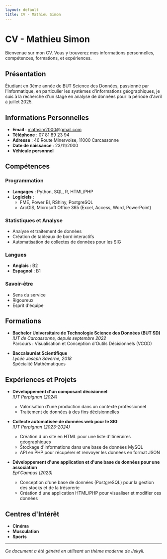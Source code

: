 ```yaml
---
layout: default
title: CV - Mathieu Simon
---
```


# CV - Mathieu Simon

Bienvenue sur mon CV. Vous y trouverez mes informations personnelles, compétences, formations, et expériences.

## Présentation
Étudiant en 3ème année de BUT Science des Données, passionné par l'informatique, en particulier les systèmes d'informations géographiques, je suis à la recherche d'un stage en analyse de données pour la période d'avril à juillet 2025.

## Informations Personnelles
- **Email** : [mathsim2000@gmail.com](mailto:mathsim2000@gmail.com)
- **Téléphone** : 07 81 89 23 94
- **Adresse** : 46 Route Minervoise, 11000 Carcassonne
- **Date de naissance** : 23/11/2000
- **Véhicule personnel**

## Compétences
### Programmation
- **Langages** : Python, SQL, R, HTML/PHP
- **Logiciels** : 
  - FME, Power BI, RShiny, PostgreSQL
  - ArcGIS, Microsoft Office 365 (Excel, Access, Word, PowerPoint)

### Statistiques et Analyse
- Analyse et traitement de données
- Création de tableaux de bord interactifs
- Automatisation de collectes de données pour les SIG

### Langues
- **Anglais** : B2
- **Espagnol** : B1

### Savoir-être
- Sens du service
- Rigoureux
- Esprit d'équipe

## Formations
- **Bachelor Universitaire de Technologie Science des Données (BUT SD)**  
  *IUT de Carcassonne, depuis septembre 2022*  
  Parcours : Visualisation et Conception d'Outils Décisionnels (VCOD)

- **Baccalauréat Scientifique**  
  *Lycée Joseph Saverne, 2018*  
  Spécialité Mathématiques

## Expériences et Projets
- **Développement d'un composant décisionnel**  
  *IUT Perpignan (2024)*  
  - Valorisation d'une production dans un contexte professionnel
  - Traitement de données à des fins décisionnelles

- **Collecte automatisée de données web pour le SIG**  
  *IUT Perpignan (2023-2024)*  
  - Création d'un site en HTML pour une liste d'itinéraires géographiques
  - Stockage d'informations dans une base de données MySQL
  - API en PHP pour récupérer et renvoyer les données en format JSON

- **Développement d'une application et d'une base de données pour une association**  
  *Epi'Campus (2023)*  
  - Conception d'une base de données (PostgreSQL) pour la gestion des stocks et de la trésorerie
  - Création d'une application HTML/PHP pour visualiser et modifier ces données

## Centres d'Intérêt
- **Cinéma**  
- **Musculation**  
- **Sports**

---

*Ce document a été généré en utilisant un thème moderne de Jekyll.*  
